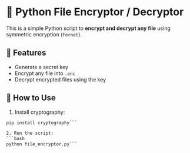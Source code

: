 # 🔐 Python File Encryptor / Decryptor

This is a simple Python script to **encrypt and decrypt any file** using symmetric encryption (`Fernet`).

## 🚀 Features

- Generate a secret key  
- Encrypt any file into `.enc`  
- Decrypt encrypted files using the key  

## 🧪 How to Use

1. Install cryptography:
```bash
pip install cryptography```

2. Run the script:
```bash
python file_encryptor.py```
